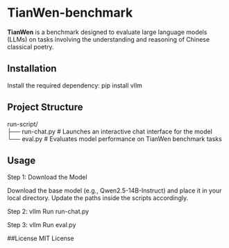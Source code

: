 # TianWen-benchmark

**TianWen** is a benchmark designed to evaluate large language models (LLMs) on tasks involving the understanding and reasoning of Chinese classical poetry.  


## Installation

Install the required dependency:
pip install vllm
## Project Structure
run-script/<br>
├── run-chat.py      # Launches an interactive chat interface for the model<br>
└── eval.py           # Evaluates model performance on TianWen benchmark tasks

## Usage
Step 1: Download the Model


Download the base model (e.g., Qwen2.5-14B-Instruct) and place it in your local directory. Update the paths inside the scripts accordingly.


Step 2: vllm Run run-chat.py


Step 3: vllm Run eval.py 


##License
MIT License
